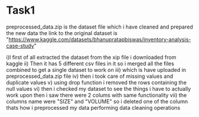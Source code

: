 # Task1
preprocessed_data.zip is the dataset file which i have cleaned and prepared the new data 
the link to the original dataset is "https://www.kaggle.com/datasets/bhanupratapbiswas/inventory-analysis-case-study"

i)I first of all extracted the dataset from the xip file i downloaded from kaggle 
ii) Then it has 5 different csv files  in it so i merged all the files combined to get a single dataset to work on
iii) which is have uploaded in preprocessed_data.zip file 
iv) then i took care of missing values and duplicate values 
v) using drop function i removed the rows containing the null values 
vi) then i checked my dataset to see the things i have to actually work upon then i saw there were 2 colums with same functionality 
vii) the columns name were "SIZE" and "VOLUME" so i deleted one of the column 
thats how i preprocessed my data performing data cleaning operations
